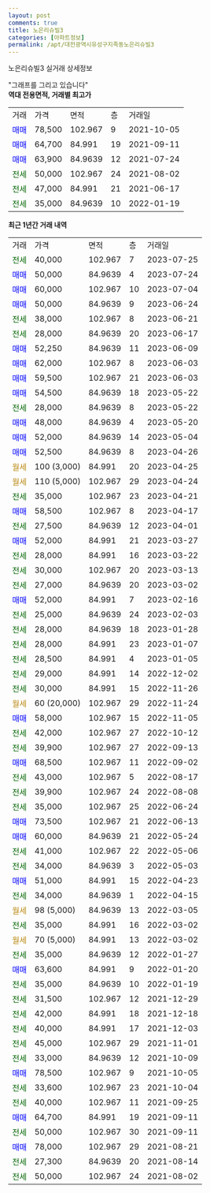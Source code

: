 ```yaml
---
layout: post
comments: true
title: 노은리슈빌3
categories: [아파트정보]
permalink: /apt/대전광역시유성구지족동노은리슈빌3
---
```


노은리슈빌3 실거래 상세정보

<script type="text/javascript">
  google.charts.load('current', {'packages':['line', 'corechart']});
  google.charts.setOnLoadCallback(drawChart);

  function drawChart() {
    var data = new google.visualization.DataTable();
    data.addColumn('date', '거래일');
    data.addColumn('number', "매매");
    data.addColumn('number', "전세");
    data.addColumn('number', "전매");

    data.addRows([[new Date(Date.parse("2023-07-25")), null, 40000, null], [new Date(Date.parse("2023-07-24")), 50000, null, null], [new Date(Date.parse("2023-07-04")), 60000, null, null], [new Date(Date.parse("2023-06-24")), 50000, null, null], [new Date(Date.parse("2023-06-21")), null, 38000, null], [new Date(Date.parse("2023-06-17")), null, 28000, null], [new Date(Date.parse("2023-06-09")), 52250, null, null], [new Date(Date.parse("2023-06-03")), 62000, null, null], [new Date(Date.parse("2023-06-03")), 59500, null, null], [new Date(Date.parse("2023-05-22")), 54500, null, null], [new Date(Date.parse("2023-05-22")), null, 28000, null], [new Date(Date.parse("2023-05-20")), 48000, null, null], [new Date(Date.parse("2023-05-04")), 52000, null, null], [new Date(Date.parse("2023-04-26")), 52500, null, null], [new Date(Date.parse("2023-04-25")), null, null, null], [new Date(Date.parse("2023-04-24")), null, null, null], [new Date(Date.parse("2023-04-21")), null, 35000, null], [new Date(Date.parse("2023-04-17")), 58500, null, null], [new Date(Date.parse("2023-04-01")), null, 27500, null], [new Date(Date.parse("2023-03-27")), 52000, null, null], [new Date(Date.parse("2023-03-22")), null, 28000, null], [new Date(Date.parse("2023-03-13")), null, 30000, null], [new Date(Date.parse("2023-03-02")), null, 27000, null], [new Date(Date.parse("2023-02-16")), 52000, null, null], [new Date(Date.parse("2023-02-03")), null, 25000, null], [new Date(Date.parse("2023-01-28")), null, 28000, null], [new Date(Date.parse("2023-01-07")), null, 28000, null], [new Date(Date.parse("2023-01-05")), null, 28500, null], [new Date(Date.parse("2022-12-02")), null, 29000, null], [new Date(Date.parse("2022-11-26")), null, 30000, null], [new Date(Date.parse("2022-11-24")), null, null, null], [new Date(Date.parse("2022-11-05")), 58000, null, null], [new Date(Date.parse("2022-10-12")), null, 42000, null], [new Date(Date.parse("2022-09-13")), null, 39900, null], [new Date(Date.parse("2022-09-02")), 68500, null, null], [new Date(Date.parse("2022-08-17")), null, 43000, null], [new Date(Date.parse("2022-08-08")), null, 39900, null], [new Date(Date.parse("2022-06-24")), null, 35000, null], [new Date(Date.parse("2022-06-13")), 73500, null, null], [new Date(Date.parse("2022-05-24")), 60000, null, null], [new Date(Date.parse("2022-05-06")), null, 41000, null], [new Date(Date.parse("2022-05-03")), null, 34000, null], [new Date(Date.parse("2022-04-23")), 51000, null, null], [new Date(Date.parse("2022-04-15")), null, 34000, null], [new Date(Date.parse("2022-03-05")), null, null, null], [new Date(Date.parse("2022-03-02")), null, 35000, null], [new Date(Date.parse("2022-03-02")), null, null, null], [new Date(Date.parse("2022-01-27")), null, 35000, null], [new Date(Date.parse("2022-01-20")), 63600, null, null], [new Date(Date.parse("2022-01-19")), null, 35000, null], [new Date(Date.parse("2021-12-29")), null, 31500, null], [new Date(Date.parse("2021-12-18")), null, 42000, null], [new Date(Date.parse("2021-12-03")), null, 40000, null], [new Date(Date.parse("2021-11-01")), null, 45000, null], [new Date(Date.parse("2021-10-09")), null, 33000, null], [new Date(Date.parse("2021-10-05")), 78500, null, null], [new Date(Date.parse("2021-10-04")), null, 33600, null], [new Date(Date.parse("2021-09-25")), null, 40000, null], [new Date(Date.parse("2021-09-11")), 64700, null, null], [new Date(Date.parse("2021-09-11")), null, 50000, null], [new Date(Date.parse("2021-08-21")), 78000, null, null], [new Date(Date.parse("2021-08-14")), null, 27300, null], [new Date(Date.parse("2021-08-02")), null, 50000, null]]);

    var options = {
      hAxis: {
        format: 'yyyy/MM/dd'
      },    
      lineWidth: 0,
      pointsVisible: true,    
      title: '최근 1년간 유형별 실거래가 분포',
      legend: { position: 'bottom' }
    };

    var formatter = new google.visualization.NumberFormat({pattern:'###,###'} );
    formatter.format(data, 1);
    formatter.format(data, 2);
    
    setTimeout(function() {
        var chart = new google.visualization.LineChart(document.getElementById('columnchart_material'));
        chart.draw(data, (options));
        document.getElementById('loading').style.display = 'none';
    }, 200);
  }
</script>


<div id="loading" style="z-index:20; display: block; margin-left: 0px">"그래프를 그리고 있습니다"</div>
<div id="columnchart_material" style="width: 95%; margin-left: 0px; display: block"></div>
<!-- contents start -->
<b>역대 전용면적, 거래별 최고가</b>
<table class="sortable">
    <tr>
      <td>거래</td>
      <td>가격</td>
      <td>면적</td>
      <td>층</td>
      <td>거래일</td>
    </tr>
        <tr>
          <td><a style="color: blue">매매</a></td>
          <td>78,500</td>
          <td>102.967</td>
          <td>9</td>
          <td>2021-10-05</td>
        </tr>            <tr>
          <td><a style="color: blue">매매</a></td>
          <td>64,700</td>
          <td>84.991</td>
          <td>19</td>
          <td>2021-09-11</td>
        </tr>            <tr>
          <td><a style="color: blue">매매</a></td>
          <td>63,900</td>
          <td>84.9639</td>
          <td>12</td>
          <td>2021-07-24</td>
        </tr>        
        <tr>
              <td><a style="color: darkgreen">전세</a></td>
              <td>50,000</td>
              <td>102.967</td>
              <td>24</td>
              <td>2021-08-02</td>
            </tr>            <tr>
              <td><a style="color: darkgreen">전세</a></td>
              <td>47,000</td>
              <td>84.991</td>
              <td>21</td>
              <td>2021-06-17</td>
            </tr>            <tr>
              <td><a style="color: darkgreen">전세</a></td>
              <td>35,000</td>
              <td>84.9639</td>
              <td>10</td>
              <td>2022-01-19</td>
            </tr>        
    
</table>

<b>최근 1년간 거래 내역</b>

<table class="sortable">
    <tr>
      <td>거래</td>
      <td>가격</td>
      <td>면적</td>
      <td>층</td>
      <td>거래일</td>
    </tr>
    <tr>
      <td><a style="color: darkgreen">전세</a></td>
      <td>40,000</td>
      <td>102.967</td>
      <td>7</td>
      <td>2023-07-25</td>
    </tr>          <tr>
      <td><a style="color: blue">매매</a></td>
      <td>50,000</td>
      <td>84.9639</td>
      <td>4</td>
      <td>2023-07-24</td>
    </tr>          <tr>
      <td><a style="color: blue">매매</a></td>
      <td>60,000</td>
      <td>102.967</td>
      <td>10</td>
      <td>2023-07-04</td>
    </tr>          <tr>
      <td><a style="color: blue">매매</a></td>
      <td>50,000</td>
      <td>84.9639</td>
      <td>9</td>
      <td>2023-06-24</td>
    </tr>          <tr>
      <td><a style="color: darkgreen">전세</a></td>
      <td>38,000</td>
      <td>102.967</td>
      <td>8</td>
      <td>2023-06-21</td>
    </tr>          <tr>
      <td><a style="color: darkgreen">전세</a></td>
      <td>28,000</td>
      <td>84.9639</td>
      <td>20</td>
      <td>2023-06-17</td>
    </tr>          <tr>
      <td><a style="color: blue">매매</a></td>
      <td>52,250</td>
      <td>84.9639</td>
      <td>11</td>
      <td>2023-06-09</td>
    </tr>          <tr>
      <td><a style="color: blue">매매</a></td>
      <td>62,000</td>
      <td>102.967</td>
      <td>8</td>
      <td>2023-06-03</td>
    </tr>          <tr>
      <td><a style="color: blue">매매</a></td>
      <td>59,500</td>
      <td>102.967</td>
      <td>21</td>
      <td>2023-06-03</td>
    </tr>          <tr>
      <td><a style="color: blue">매매</a></td>
      <td>54,500</td>
      <td>84.9639</td>
      <td>18</td>
      <td>2023-05-22</td>
    </tr>          <tr>
      <td><a style="color: darkgreen">전세</a></td>
      <td>28,000</td>
      <td>84.9639</td>
      <td>8</td>
      <td>2023-05-22</td>
    </tr>          <tr>
      <td><a style="color: blue">매매</a></td>
      <td>48,000</td>
      <td>84.9639</td>
      <td>4</td>
      <td>2023-05-20</td>
    </tr>          <tr>
      <td><a style="color: blue">매매</a></td>
      <td>52,000</td>
      <td>84.9639</td>
      <td>14</td>
      <td>2023-05-04</td>
    </tr>          <tr>
      <td><a style="color: blue">매매</a></td>
      <td>52,500</td>
      <td>84.9639</td>
      <td>8</td>
      <td>2023-04-26</td>
    </tr>          <tr>
      <td><a style="color: darkgoldenrod">월세</a></td>
      <td>100 (3,000)</td>
      <td>84.991</td>
      <td>20</td>
      <td>2023-04-25</td>
    </tr>          <tr>
      <td><a style="color: darkgoldenrod">월세</a></td>
      <td>110 (5,000)</td>
      <td>102.967</td>
      <td>29</td>
      <td>2023-04-24</td>
    </tr>          <tr>
      <td><a style="color: darkgreen">전세</a></td>
      <td>35,000</td>
      <td>102.967</td>
      <td>23</td>
      <td>2023-04-21</td>
    </tr>          <tr>
      <td><a style="color: blue">매매</a></td>
      <td>58,500</td>
      <td>102.967</td>
      <td>8</td>
      <td>2023-04-17</td>
    </tr>          <tr>
      <td><a style="color: darkgreen">전세</a></td>
      <td>27,500</td>
      <td>84.9639</td>
      <td>12</td>
      <td>2023-04-01</td>
    </tr>          <tr>
      <td><a style="color: blue">매매</a></td>
      <td>52,000</td>
      <td>84.991</td>
      <td>21</td>
      <td>2023-03-27</td>
    </tr>          <tr>
      <td><a style="color: darkgreen">전세</a></td>
      <td>28,000</td>
      <td>84.991</td>
      <td>16</td>
      <td>2023-03-22</td>
    </tr>          <tr>
      <td><a style="color: darkgreen">전세</a></td>
      <td>30,000</td>
      <td>102.967</td>
      <td>20</td>
      <td>2023-03-13</td>
    </tr>          <tr>
      <td><a style="color: darkgreen">전세</a></td>
      <td>27,000</td>
      <td>84.9639</td>
      <td>20</td>
      <td>2023-03-02</td>
    </tr>          <tr>
      <td><a style="color: blue">매매</a></td>
      <td>52,000</td>
      <td>84.991</td>
      <td>7</td>
      <td>2023-02-16</td>
    </tr>          <tr>
      <td><a style="color: darkgreen">전세</a></td>
      <td>25,000</td>
      <td>84.9639</td>
      <td>24</td>
      <td>2023-02-03</td>
    </tr>          <tr>
      <td><a style="color: darkgreen">전세</a></td>
      <td>28,000</td>
      <td>84.9639</td>
      <td>18</td>
      <td>2023-01-28</td>
    </tr>          <tr>
      <td><a style="color: darkgreen">전세</a></td>
      <td>28,000</td>
      <td>84.991</td>
      <td>23</td>
      <td>2023-01-07</td>
    </tr>          <tr>
      <td><a style="color: darkgreen">전세</a></td>
      <td>28,500</td>
      <td>84.991</td>
      <td>4</td>
      <td>2023-01-05</td>
    </tr>          <tr>
      <td><a style="color: darkgreen">전세</a></td>
      <td>29,000</td>
      <td>84.991</td>
      <td>14</td>
      <td>2022-12-02</td>
    </tr>          <tr>
      <td><a style="color: darkgreen">전세</a></td>
      <td>30,000</td>
      <td>84.991</td>
      <td>15</td>
      <td>2022-11-26</td>
    </tr>          <tr>
      <td><a style="color: darkgoldenrod">월세</a></td>
      <td>60 (20,000)</td>
      <td>102.967</td>
      <td>29</td>
      <td>2022-11-24</td>
    </tr>          <tr>
      <td><a style="color: blue">매매</a></td>
      <td>58,000</td>
      <td>102.967</td>
      <td>15</td>
      <td>2022-11-05</td>
    </tr>          <tr>
      <td><a style="color: darkgreen">전세</a></td>
      <td>42,000</td>
      <td>102.967</td>
      <td>27</td>
      <td>2022-10-12</td>
    </tr>          <tr>
      <td><a style="color: darkgreen">전세</a></td>
      <td>39,900</td>
      <td>102.967</td>
      <td>27</td>
      <td>2022-09-13</td>
    </tr>          <tr>
      <td><a style="color: blue">매매</a></td>
      <td>68,500</td>
      <td>102.967</td>
      <td>11</td>
      <td>2022-09-02</td>
    </tr>          <tr>
      <td><a style="color: darkgreen">전세</a></td>
      <td>43,000</td>
      <td>102.967</td>
      <td>5</td>
      <td>2022-08-17</td>
    </tr>          <tr>
      <td><a style="color: darkgreen">전세</a></td>
      <td>39,900</td>
      <td>102.967</td>
      <td>24</td>
      <td>2022-08-08</td>
    </tr>          <tr>
      <td><a style="color: darkgreen">전세</a></td>
      <td>35,000</td>
      <td>102.967</td>
      <td>25</td>
      <td>2022-06-24</td>
    </tr>          <tr>
      <td><a style="color: blue">매매</a></td>
      <td>73,500</td>
      <td>102.967</td>
      <td>21</td>
      <td>2022-06-13</td>
    </tr>          <tr>
      <td><a style="color: blue">매매</a></td>
      <td>60,000</td>
      <td>84.9639</td>
      <td>21</td>
      <td>2022-05-24</td>
    </tr>          <tr>
      <td><a style="color: darkgreen">전세</a></td>
      <td>41,000</td>
      <td>102.967</td>
      <td>22</td>
      <td>2022-05-06</td>
    </tr>          <tr>
      <td><a style="color: darkgreen">전세</a></td>
      <td>34,000</td>
      <td>84.9639</td>
      <td>3</td>
      <td>2022-05-03</td>
    </tr>          <tr>
      <td><a style="color: blue">매매</a></td>
      <td>51,000</td>
      <td>84.991</td>
      <td>15</td>
      <td>2022-04-23</td>
    </tr>          <tr>
      <td><a style="color: darkgreen">전세</a></td>
      <td>34,000</td>
      <td>84.9639</td>
      <td>1</td>
      <td>2022-04-15</td>
    </tr>          <tr>
      <td><a style="color: darkgoldenrod">월세</a></td>
      <td>98 (5,000)</td>
      <td>84.9639</td>
      <td>13</td>
      <td>2022-03-05</td>
    </tr>          <tr>
      <td><a style="color: darkgreen">전세</a></td>
      <td>35,000</td>
      <td>84.991</td>
      <td>16</td>
      <td>2022-03-02</td>
    </tr>          <tr>
      <td><a style="color: darkgoldenrod">월세</a></td>
      <td>70 (5,000)</td>
      <td>84.991</td>
      <td>13</td>
      <td>2022-03-02</td>
    </tr>          <tr>
      <td><a style="color: darkgreen">전세</a></td>
      <td>35,000</td>
      <td>84.9639</td>
      <td>12</td>
      <td>2022-01-27</td>
    </tr>          <tr>
      <td><a style="color: blue">매매</a></td>
      <td>63,600</td>
      <td>84.991</td>
      <td>9</td>
      <td>2022-01-20</td>
    </tr>          <tr>
      <td><a style="color: darkgreen">전세</a></td>
      <td>35,000</td>
      <td>84.9639</td>
      <td>10</td>
      <td>2022-01-19</td>
    </tr>          <tr>
      <td><a style="color: darkgreen">전세</a></td>
      <td>31,500</td>
      <td>102.967</td>
      <td>12</td>
      <td>2021-12-29</td>
    </tr>          <tr>
      <td><a style="color: darkgreen">전세</a></td>
      <td>42,000</td>
      <td>84.991</td>
      <td>18</td>
      <td>2021-12-18</td>
    </tr>          <tr>
      <td><a style="color: darkgreen">전세</a></td>
      <td>40,000</td>
      <td>84.991</td>
      <td>17</td>
      <td>2021-12-03</td>
    </tr>          <tr>
      <td><a style="color: darkgreen">전세</a></td>
      <td>45,000</td>
      <td>102.967</td>
      <td>29</td>
      <td>2021-11-01</td>
    </tr>          <tr>
      <td><a style="color: darkgreen">전세</a></td>
      <td>33,000</td>
      <td>84.9639</td>
      <td>12</td>
      <td>2021-10-09</td>
    </tr>          <tr>
      <td><a style="color: blue">매매</a></td>
      <td>78,500</td>
      <td>102.967</td>
      <td>9</td>
      <td>2021-10-05</td>
    </tr>          <tr>
      <td><a style="color: darkgreen">전세</a></td>
      <td>33,600</td>
      <td>102.967</td>
      <td>23</td>
      <td>2021-10-04</td>
    </tr>          <tr>
      <td><a style="color: darkgreen">전세</a></td>
      <td>40,000</td>
      <td>102.967</td>
      <td>11</td>
      <td>2021-09-25</td>
    </tr>          <tr>
      <td><a style="color: blue">매매</a></td>
      <td>64,700</td>
      <td>84.991</td>
      <td>19</td>
      <td>2021-09-11</td>
    </tr>          <tr>
      <td><a style="color: darkgreen">전세</a></td>
      <td>50,000</td>
      <td>102.967</td>
      <td>30</td>
      <td>2021-09-11</td>
    </tr>          <tr>
      <td><a style="color: blue">매매</a></td>
      <td>78,000</td>
      <td>102.967</td>
      <td>29</td>
      <td>2021-08-21</td>
    </tr>          <tr>
      <td><a style="color: darkgreen">전세</a></td>
      <td>27,300</td>
      <td>84.9639</td>
      <td>20</td>
      <td>2021-08-14</td>
    </tr>          <tr>
      <td><a style="color: darkgreen">전세</a></td>
      <td>50,000</td>
      <td>102.967</td>
      <td>24</td>
      <td>2021-08-02</td>
    </tr>      </table>
<!-- contents end -->    


